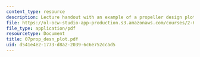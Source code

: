 ```yaml
---
content_type: resource
description: Lecture handout with an example of a propeller design plot.
file: https://ol-ocw-studio-app-production.s3.amazonaws.com/courses/2-611-marine-power-and-propulsion-fall-2006/d541e4e21773d8a220396c6e752ccad5_07prop_desn_plot.pdf
file_type: application/pdf
resourcetype: Document
title: 07prop_desn_plot.pdf
uid: d541e4e2-1773-d8a2-2039-6c6e752ccad5
---
```

